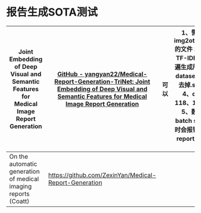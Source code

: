 # 报告生成SOTA测试

| Joint Embedding of Deep Visual and Semantic Features for Medical Image Report Generation | [GitHub - yangyan22/Medical-Report-Generation-TriNet: Joint Embedding of Deep Visual and Semantic Features for Medical Image Report Generation](https://github.com/yangyan22/Medical-Report-Generation-TriNet) | 可以 | 1、需要找一个img2othersFull.pkl的文件 2、需要先把TF-IDF的文件跑一遍生成所需文件 3、dataset中116行要去掉.split('/')[1] 4、dataset中118、119行要删掉 5、数据量除以batch size余数为1时会报错 6、超参数report_dim需改为735 |
| ------------------------------------------------------------ | ------------------------------------------------------------ | ---- | ------------------------------------------------------------ |
| On the automatic generation of medical imaging reports (Coatt) | https://github.com/ZexinYan/Medical-Report-Generation        |      |                                                              |